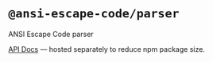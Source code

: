 # `@ansi-escape-code/parser`

ANSI Escape Code parser

[API Docs](https://basic-examples.github.io/ansi-escape-code) — hosted separately to reduce npm package size.
